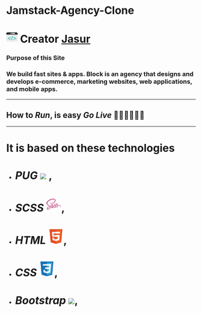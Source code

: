 # Jamstack-Agency-Clone



# <img src="./for md/dev-1.svg" width="30px">  Creator [Jasur](https://github.com/ha7darov) 

### Purpose of this Site

### We build fast sites & apps. Block is an agency that designs and develops e-commerce, marketing websites, web applications, and mobile apps.

---

## How to ___Run___, is easy ___Go Live___ 🤣🤣🤣🤣🤣😉

---

# It is based on these technologies

- # ___PUG___ <img src="https://camo.githubusercontent.com/09c2a1a99598f0db12c8f35ba1cccbe745f0ec12f1db1cd0e7b7cf8e9efdb666/68747470733a2f2f7075676a732e6f72672f696d616765732f66617669636f6e2d33327833322e706e67" width="35px"> ,
- # ___SCSS___ <img src="https://raw.githubusercontent.com/devicons/devicon/master/icons/sass/sass-original.svg" width="40px">,
- # ___HTML___ <img src="https://raw.githubusercontent.com/devicons/devicon/master/icons/html5/html5-original.svg" width="40px">,
- # ___CSS___ <img src="https://raw.githubusercontent.com/devicons/devicon/master/icons/css3/css3-original.svg" width="40px">,
- # ___Bootstrap___ <img src="https://camo.githubusercontent.com/d0b76233d645c1ccd6dbce9ab60e396d0f0eefbf44aef7c99e1940d7d705b6ec/68747470733a2f2f75706c6f61642e77696b696d656469612e6f72672f77696b6970656469612f636f6d6d6f6e732f7468756d622f622f62322f426f6f7473747261705f6c6f676f2e7376672f38303070782d426f6f7473747261705f6c6f676f2e7376672e706e67" width="40px">,

